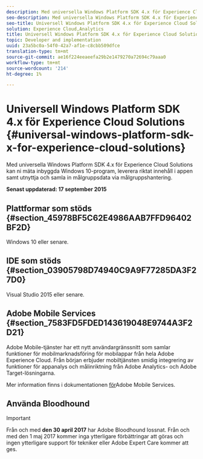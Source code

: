 ```yaml
---
description: Med universella Windows Platform SDK 4.x för Experience Cloud Solutions kan ni mäta inbyggda Windows 10-program, leverera riktat innehåll i appen samt utnyttja och samla in målgruppsdata via målgruppshantering.
seo-description: Med universella Windows Platform SDK 4.x för Experience Cloud Solutions kan ni mäta inbyggda Windows 10-program, leverera riktat innehåll i appen samt utnyttja och samla in målgruppsdata via målgruppshantering.
seo-title: Universell Windows Platform SDK 4.x för Experience Cloud Solutions
solution: Experience Cloud,Analytics
title: Universell Windows Platform SDK 4.x för Experience Cloud Solutions
topic: Developer and implementation
uuid: 23a5bc0a-54f0-42a7-af1e-c8cbb509dfce
translation-type: tm+mt
source-git-commit: ae16f224eeaeefa29b2e1479270a72694c79aaa0
workflow-type: tm+mt
source-wordcount: '214'
ht-degree: 1%

---
```



# Universell Windows Platform SDK 4.x för Experience Cloud Solutions {#universal-windows-platform-sdk-x-for-experience-cloud-solutions}

Med universella Windows Platform SDK 4.x för Experience Cloud Solutions kan ni mäta inbyggda Windows 10-program, leverera riktat innehåll i appen samt utnyttja och samla in målgruppsdata via målgruppshantering.

**Senast uppdaterad: 17 september 2015**

## Plattformar som stöds {#section_45978BF5C62E4986AAB7FFD96402BF2D}

Windows 10 eller senare.

## IDE som stöds {#section_03905798D74940C9A9F77285DA3F27D0}

Visual Studio 2015 eller senare.

## Adobe Mobile Services {#section_7583FD5FDED143619048E9744A3F2D21}

Adobe Mobile-tjänster har ett nytt användargränssnitt som samlar funktioner för mobilmarknadsföring för mobilappar från hela Adobe Experience Cloud. Från början erbjuder mobiltjänsten smidig integrering av funktioner för appanalys och målinriktning från Adobe Analytics- och Adobe Target-lösningarna.

Mer information finns i dokumentationen [för](/help/using/home.md)Adobe Mobile Services.

## Använda Bloodhound

>[!IMPORTANT]
>
>Från och med **den 30 april 2017** har Adobe Bloodhound lossnat. Från och med den 1 maj 2017 kommer inga ytterligare förbättringar att göras och ingen ytterligare support för tekniker eller Adobe Expert Care kommer att ges.
